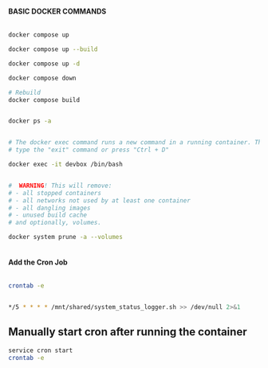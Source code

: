 #### BASIC DOCKER COMMANDS

```bash

docker compose up

docker compose up --build

docker compose up -d  

docker compose down

# Rebuild
docker compose build


docker ps -a 


# The docker exec command runs a new command in a running container. The command runs in the default working directory of the container.
# type the "exit" command or press "Ctrl + D"

docker exec -it devbox /bin/bash


#  WARNING! This will remove:
# - all stopped containers
# - all networks not used by at least one container
# - all dangling images
# - unused build cache
# and optionally, volumes.

docker system prune -a --volumes



```

####   Add the Cron Job
```bash

crontab -e


*/5 * * * * /mnt/shared/system_status_logger.sh >> /dev/null 2>&1


```


## Manually start cron after running the container
```bash 
service cron start
crontab -e
```

